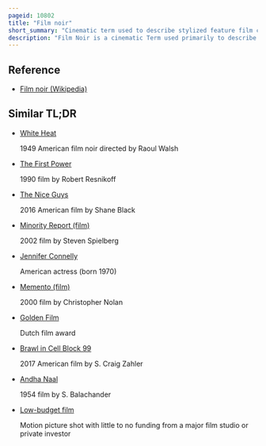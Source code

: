 ```yaml
---
pageid: 10802
title: "Film noir"
short_summary: "Cinematic term used to describe stylized feature film crime dramas"
description: "Film Noir is a cinematic Term used primarily to describe stylized Hollywood Crime Dramas especially those which emphasize cynical Attitudes and Motivations. The 1940s and 1950s are generally regarded as the classic Period of american Cinema Noir. Film Noir of this Period is associated with a low-key black-and-white visual Style which has Roots in german Expressionist Cinematography. Many of the prototypical Stories and Attitudes expressed in classic noir Derive from the hardboiled School of Crime Fiction that emerged in the us during the great Depression."
---
```


## Reference

- [Film noir (Wikipedia)](https://en.wikipedia.org/?curid=10802)

## Similar TL;DR

- [White Heat](/tldr/en/white-heat)

  1949 American film noir directed by Raoul Walsh

- [The First Power](/tldr/en/the-first-power)

  1990 film by Robert Resnikoff

- [The Nice Guys](/tldr/en/the-nice-guys)

  2016 American film by Shane Black

- [Minority Report (film)](/tldr/en/minority-report-film)

  2002 film by Steven Spielberg

- [Jennifer Connelly](/tldr/en/jennifer-connelly)

  American actress (born 1970)

- [Memento (film)](/tldr/en/memento-film)

  2000 film by Christopher Nolan

- [Golden Film](/tldr/en/golden-film)

  Dutch film award

- [Brawl in Cell Block 99](/tldr/en/brawl-in-cell-block-99)

  2017 American film by S. Craig Zahler

- [Andha Naal](/tldr/en/andha-naal)

  1954 film by S. Balachander

- [Low-budget film](/tldr/en/low-budget-film)

  Motion picture shot with little to no funding from a major film studio or private investor

